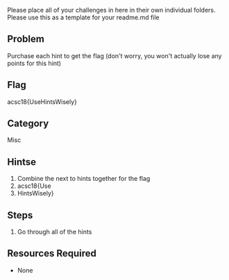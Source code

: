 Please place all of your challenges in here in their own individual folders.  Please use this as a template for your readme.md file

## Problem

Purchase each hint to get the flag (don't worry, you won't actually lose any points for this hint)

## Flag
acsc18{UseHintsWisely}  

## Category
Misc
 
## Hintse
1. Combine the next to hints together for the flag
1. acsc18{Use
1. HintsWisely}

## Steps
1. Go through all of the hints


## Resources Required
* None
